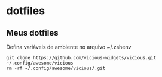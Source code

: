 # dotfiles

## Meus dotfiles

Defina variáveis de ambiente no arquivo ~/.zshenv 


```
git clone https://github.com/vicious-widgets/vicious.git ~/.config/awesome/vicious
rm -rf ~/.config/awesome/vicious/.git
```
